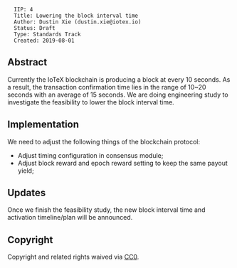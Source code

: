 ```
  IIP: 4
  Title: Lowering the block interval time
  Author: Dustin Xie (dustin.xie@iotex.io)
  Status: Draft
  Type: Standards Track
  Created: 2019-08-01
```

## Abstract

Currently the IoTeX blockchain is producing a block at every 10 seconds. As a result, the transaction confirmation time lies in the range of 10~20 seconds with an average of 15 seconds. We are doing engineering study to investigate the feasibility to lower the block interval time.

## Implementation

We need to adjust the following things of the blockchain protocol:

- Adjust timing configuration in consensus module;
- Adjust block reward and epoch reward setting to keep the same payout yield;

## Updates

Once we finish the feasibility study, the new block interval time and activation timeline/plan will be announced.

## Copyright
Copyright and related rights waived via [CC0](https://creativecommons.org/publicdomain/zero/1.0/).
